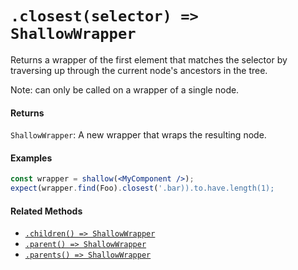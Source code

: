 # `.closest(selector) => ShallowWrapper`

Returns a wrapper of the first element that matches the selector by traversing up through the
current node's ancestors in the tree.

Note: can only be called on a wrapper of a single node.


#### Returns

`ShallowWrapper`: A new wrapper that wraps the resulting node.



#### Examples

```jsx
const wrapper = shallow(<MyComponent />);
expect(wrapper.find(Foo).closest('.bar)).to.have.length(1);
```

#### Related Methods

- [`.children() => ShallowWrapper`](children.md)
- [`.parent() => ShallowWrapper`](parent.md)
- [`.parents() => ShallowWrapper`](parents.md)
